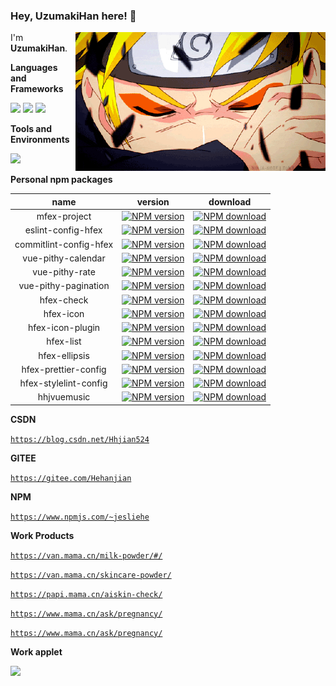 ### Hey, UzumakiHan here! 👋
<img align="right" alt="GIF" src="https://raw.githubusercontent.com/UzumakiHan/static-files/master/images/uzumakiHan.gif" width="400" height="222" title="Naruto" />

I'm **UzumakiHan**.

**Languages and Frameworks**


<img height="30" src="https://skillicons.dev/icons?i=react,vue,vite,webpack,rollupjs,nodejs,js,ts,babel&perline=9&theme=dark" />
<img height="30" src="https://skillicons.dev/icons?i=jquery,html,css,scss,nuxtjs,bootstrap,md,mongodb,mysql&perline=9&theme=dark" />
<img height="30" src="https://skillicons.dev/icons?i=windicss,tailwind,express&perline=9&theme=dark" />



**Tools and Environments**

<img height="30" src="https://skillicons.dev/icons?i=vscode,github,gitlab,git,ps&perline=9&theme=dark" />


**Personal npm packages**

| name   | version |  download |
| :--: | :--: | :--: |
| mfex-project |  <a href="https://www.npmjs.com/package/mfex-project"><img src="https://img.shields.io/npm/v/mfex-project" alt="NPM version"></a>  | <a href="https://www.npmjs.com/package/mfex-project"><img src="https://img.shields.io/npm/dt/mfex-project" alt="NPM download"></a> |
| eslint-config-hfex |  <a href="https://www.npmjs.com/package/eslint-config-hfex"><img src="https://img.shields.io/npm/v/eslint-config-hfex" alt="NPM version"></a>| <a href="https://www.npmjs.com/package/eslint-config-hfex"><img src="https://img.shields.io/npm/dt/eslint-config-hfex" alt="NPM download"></a>|
| commitlint-config-hfex |  <a href="https://www.npmjs.com/package/commitlint-config-hfex"><img src="https://img.shields.io/npm/v/commitlint-config-hfex" alt="NPM version"></a>| <a href="https://www.npmjs.com/package/commitlint-config-hfex"><img src="https://img.shields.io/npm/dt/commitlint-config-hfex" alt="NPM download"></a>|
| vue-pithy-calendar |  <a href="https://www.npmjs.com/package/vue-pithy-calendar"><img src="https://img.shields.io/npm/v/vue-pithy-calendar" alt="NPM version"></a>| <a href="https://www.npmjs.com/package/vue-pithy-calendar"><img src="https://img.shields.io/npm/dt/vue-pithy-calendar" alt="NPM download"></a>|
| vue-pithy-rate |  <a href="https://www.npmjs.com/package/vue-pithy-rate"><img src="https://img.shields.io/npm/v/vue-pithy-rate" alt="NPM version"></a>| <a href="https://www.npmjs.com/package/vue-pithy-rate"><img src="https://img.shields.io/npm/dt/vue-pithy-rate" alt="NPM download"></a>|
| vue-pithy-pagination |  <a href="https://www.npmjs.com/package/vue-pithy-pagination"><img src="https://img.shields.io/npm/v/vue-pithy-pagination" alt="NPM version"></a>| <a href="https://www.npmjs.com/package/vue-pithy-pagination"><img src="https://img.shields.io/npm/dt/vue-pithy-pagination" alt="NPM download"></a>|
| hfex-check |  <a href="https://www.npmjs.com/package/hfex-check"><img src="https://img.shields.io/npm/v/hfex-check" alt="NPM version"></a>  | <a href="https://www.npmjs.com/package/hfex-check"><img src="https://img.shields.io/npm/dt/hfex-check" alt="NPM download"></a> |
| hfex-icon |  <a href="https://www.npmjs.com/package/hfex-icon"><img src="https://img.shields.io/npm/v/hfex-icon" alt="NPM version"></a>  | <a href="https://www.npmjs.com/package/hfex-icon"><img src="https://img.shields.io/npm/dt/hfex-icon" alt="NPM download"></a> |
| hfex-icon-plugin |  <a href="https://www.npmjs.com/package/hfex-icon-plugin"><img src="https://img.shields.io/npm/v/hfex-icon-plugin" alt="NPM version"></a>  | <a href="https://www.npmjs.com/package/hfex-icon-plugin"><img src="https://img.shields.io/npm/dt/hfex-icon-plugin" alt="NPM download"></a> |
| hfex-list |  <a href="https://www.npmjs.com/package/hfex-list"><img src="https://img.shields.io/npm/v/hfex-list" alt="NPM version"></a>  | <a href="https://www.npmjs.com/package/hfex-list"><img src="https://img.shields.io/npm/dt/hfex-list" alt="NPM download"></a> |
| hfex-ellipsis |  <a href="https://www.npmjs.com/package/hfex-ellipsis"><img src="https://img.shields.io/npm/v/hfex-ellipsis" alt="NPM version"></a>  | <a href="https://www.npmjs.com/package/hfex-ellipsis"><img src="https://img.shields.io/npm/dt/hfex-ellipsis" alt="NPM download"></a> |
| hfex-prettier-config |  <a href="https://www.npmjs.com/package/hfex-prettier-config"><img src="https://img.shields.io/npm/v/hfex-prettier-config" alt="NPM version"></a>| <a href="https://www.npmjs.com/package/hfex-prettier-config"><img src="https://img.shields.io/npm/dt/hfex-prettier-config" alt="NPM download"></a>|
| hfex-stylelint-config |  <a href="https://www.npmjs.com/package/hfex-stylelint-config"><img src="https://img.shields.io/npm/v/hfex-stylelint-config" alt="NPM version"></a>| <a href="https://www.npmjs.com/package/hfex-stylelint-config"><img src="https://img.shields.io/npm/dt/hfex-stylelint-config" alt="NPM download"></a>|
| hhjvuemusic |  <a href="https://www.npmjs.com/package/hhjvuemusic"><img src="https://img.shields.io/npm/v/hhjvuemusic" alt="NPM version"></a>| <a href="https://www.npmjs.com/package/hhjvuemusic"><img src="https://img.shields.io/npm/dt/hhjvuemusic" alt="NPM download"></a>|

**CSDN**

<code>https://blog.csdn.net/Hhjian524</code>

**GITEE**

<code>https://gitee.com/Hehanjian</code>


**NPM**

<code>https://www.npmjs.com/~jesliehe</code>

**Work Products**

<code>https://van.mama.cn/milk-powder/#/</code>

<code>https://van.mama.cn/skincare-powder/</code>

<code>https://papi.mama.cn/aiskin-check/</code>

<code>https://www.mama.cn/ask/pregnancy/</code>

<code>https://www.mama.cn/ask/pregnancy/</code>

**Work applet**


<img src="https://mp.weixin.qq.com/wxopen/qrcode?action=show&type=2&fakeid=3859001958&token=1516364686">





